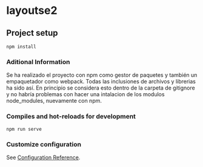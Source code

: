 # layoutse2

## Project setup
```
npm install
```

### Aditional Information

Se ha realizado el proyecto con npm como gestor de paquetes y también un empaquetador como webpack. 
Todas las inclusiones de archivos y librerias ha sido así.
En principio se considera esto dentro de la carpeta de gitignore y no habría problemas con hacer una intalacion de 
los modulos node_modules, nuevamente con npm.

### Compiles and hot-reloads for development
```
npm run serve
```

### Customize configuration
See [Configuration Reference](https://cli.vuejs.org/config/).
